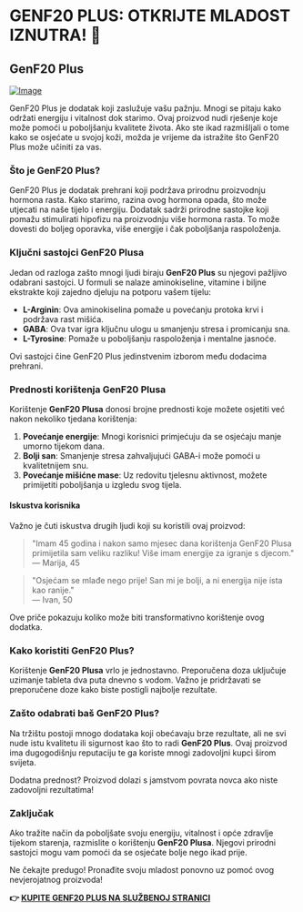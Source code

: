 # GENF20 PLUS: OTKRIJTE MLADOST IZNUTRA! 🌟

## GenF20 Plus

[![Image](https://www2.sellhealth.com/21/1b_300x250.jpg)](https://gchaffi.com/dZCmMZUq)

GenF20 Plus je dodatak koji zaslužuje vašu pažnju. Mnogi se pitaju kako održati energiju i vitalnost dok starimo. Ovaj proizvod nudi rješenje koje može pomoći u poboljšanju kvalitete života. Ako ste ikad razmišljali o tome kako se osjećate u svojoj koži, možda je vrijeme da istražite što GenF20 Plus može učiniti za vas.

### Što je GenF20 Plus?

GenF20 Plus je dodatak prehrani koji podržava prirodnu proizvodnju hormona rasta. Kako starimo, razina ovog hormona opada, što može utjecati na naše tijelo i energiju. Dodatak sadrži prirodne sastojke koji pomažu stimulirati hipofizu na proizvodnju više hormona rasta. To može dovesti do boljeg oporavka, više energije i čak poboljšanja raspoloženja.

### Ključni sastojci GenF20 Plusa

Jedan od razloga zašto mnogi ljudi biraju **GenF20 Plus** su njegovi pažljivo odabrani sastojci. U formuli se nalaze aminokiseline, vitamine i biljne ekstrakte koji zajedno djeluju na potporu vašem tijelu:

- **L-Arginin**: Ova aminokiselina pomaže u povećanju protoka krvi i podržava rast mišića.
- **GABA**: Ova tvar igra ključnu ulogu u smanjenju stresa i promicanju sna.
- **L-Tyrosine**: Pomaže u poboljšanju raspoloženja i mentalne jasnoće.

Ovi sastojci čine GenF20 Plus jedinstvenim izborom među dodacima prehrani.

### Prednosti korištenja GenF20 Plusa

Korištenje **GenF20 Plusa** donosi brojne prednosti koje možete osjetiti već nakon nekoliko tjedana korištenja:

1. **Povećanje energije**: Mnogi korisnici primjećuju da se osjećaju manje umorno tijekom dana.
2. **Bolji san**: Smanjenje stresa zahvaljujući GABA-i može pomoći u kvalitetnijem snu.
3. **Povećanje mišićne mase**: Uz redovitu tjelesnu aktivnost, možete primijetiti poboljšanja u izgledu svog tijela.

#### Iskustva korisnika

Važno je čuti iskustva drugih ljudi koji su koristili ovaj proizvod:

> "Imam 45 godina i nakon samo mjesec dana korištenja GenF20 Plusa primijetila sam veliku razliku! Više imam energije za igranje s djecom."  
> — Marija, 45

> "Osjećam se mlađe nego prije! San mi je bolji, a ni energija nije ista kao ranije."  
> — Ivan, 50

Ove priče pokazuju koliko može biti transformativno korištenje ovog dodatka.

### Kako koristiti GenF20 Plus?

Korištenje **GenF20 Plusa** vrlo je jednostavno. Preporučena doza uključuje uzimanje tableta dva puta dnevno s vodom. Važno je pridržavati se preporučene doze kako biste postigli najbolje rezultate.

### Zašto odabrati baš GenF20 Plus?

Na tržištu postoji mnogo dodataka koji obećavaju brze rezultate, ali ne svi nude istu kvalitetu ili sigurnost kao što to radi **GenF20 Plus**. Ovaj proizvod ima dugogodišnju reputaciju te ga koriste mnogi zadovoljni kupci širom svijeta.

Dodatna prednost? Proizvod dolazi s jamstvom povrata novca ako niste zadovoljni rezultatima!

### Zaključak

Ako tražite način da poboljšate svoju energiju, vitalnost i opće zdravlje tijekom starenja, razmislite o korištenju **GenF20 Plusa**. Njegovi prirodni sastojci mogu vam pomoći da se osjećate bolje nego ikad prije.

Ne čekajte predugo! Pronađite svoju mladost ponovno uz pomoć ovog nevjerojatnog proizvoda!



**👉 [KUPITE GENF20 PLUS NA SLUŽBENOJ STRANICI](https://gchaffi.com/dZCmMZUq)**